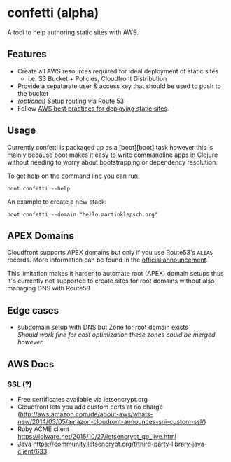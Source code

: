 # confetti (alpha)

A tool to help authoring static sites with AWS.

## Features

- Create all AWS resources required for ideal deployment of static sites
  - i.e. S3 Bucket + Policies, Cloudfront Distribution
- Provide a sepatarate user & access key that should be used to push
  to the bucket
- *(optional)* Setup routing via Route 53
- Follow [AWS best practices for deploying static sites](http://docs.aws.amazon.com/gettingstarted/latest/swh/website-hosting-intro.html).

## Usage

Currently confetti is packaged up as a [boot][boot] task however this
is mainly because boot makes it easy to write commandline apps in Clojure
without needing to worry about bootstrapping or dependency resolution.

To get help on the command line you can run:

```
boot confetti --help
```

An example to create a new stack:

```
boot confetti --domain "hello.martinklepsch.org"
```

## APEX Domains

Cloudfront supports APEX domains but only if you use Route53's `ALIAS`
records. More information can be found in the
[official announcement](https://aws.amazon.com/de/about-aws/whats-new/2013/06/11/announcing-custom-ssl-certificates-and-zone-apex-support-for-cloudfront/).

This limitation makes it harder to automate root (APEX) domain
setups thus it's currently not supported to create sites for
root domains without also managing DNS with Route53

## Edge cases

- subdomain setup with DNS but Zone for root domain exists   
  *Should work fine for cost optimization these zones could be merged however.*

## AWS Docs

### SSL (?)

- Free certificates available via letsencrypt.org
- Cloudfront lets you add custom certs at no charge (http://aws.amazon.com/de/about-aws/whats-new/2014/03/05/amazon-cloudront-announces-sni-custom-ssl/)
- Ruby ACME client https://lolware.net/2015/10/27/letsencrypt_go_live.html
- Java https://community.letsencrypt.org/t/third-party-library-java-client/633
